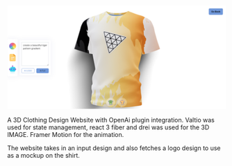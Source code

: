 ![1680489329033](image/Readme/1680489329033.png)



A 3D Clothing Design Website with OpenAi plugin integration. Valtio was used for state management, react 3 fiber and drei was used for the 3D IMAGE. Framer Motion for the animation.

The website takes in an input design and also fetches a logo design to use as a mockup on the shirt.
